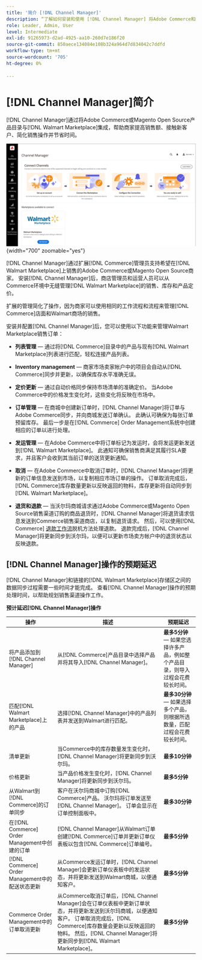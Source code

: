 ```yaml
---
title: '简介 [!DNL Channel Manager]'
description: “了解如何安装和使用 [!DNL Channel Manager] 将Adobe Commerce和Magento Open Source商店与沃尔玛商城集成，并创建销售渠道，以便从Commerce管理员无缝管理商城列表、定价、库存和销售额。”
role: Leader, Admin, User
level: Intermediate
exl-id: 91265973-d2ad-4925-aa10-260d7e186f20
source-git-commit: 850aece134084e108b324a964d7d834042c7ddfd
workflow-type: tm+mt
source-wordcount: '705'
ht-degree: 0%

---
```



# [!DNL Channel Manager]简介

[!DNL Channel Manager]通过将Adobe Commerce或Magento Open Source产品目录与[!DNL Walmart Marketplace]集成，帮助商家提高销售额、接触新客户、简化销售操作并节省时间。

![[!DNL Channel Manager]扩展管理员视图](assets/channel-manager-home.png){width="700" zoomable="yes"}

[!DNL Channel Manager]通过扩展[!DNL Commerce]管理员支持希望在[!DNL Walmart Marketplace]上销售的Adobe Commerce或Magento Open Source商家。 安装[!DNL Channel Manager]后，商店管理员和运营人员可以从Commerce环境中无缝管理[!DNL Walmart Marketplace]的销售、库存和产品定价。

扩展的管理简化了操作，因为商家可以使用相同的工作流程和流程来管理[!DNL Commerce]店面和Walmart商场的销售。

安装并配置[!DNL Channel Manager]后，您可以使用以下功能来管理Walmart Marketplace销售订单：

* **列表管理** — 通过将[!DNL Commerce]目录中的产品与现有[!DNL Walmart Marketplace]列表进行匹配，轻松连接产品列表。

* **Inventory management** — 商家市场卖家帐户中的项目会自动从[!DNL Commerce]同步并更新，以确保库存水平准确无误。

* **定价更新** — 通过自动价格同步保持市场清单的准确定价。 当Adobe Commerce中的价格发生变化时，这些变化将反映在市场中。

* **订单管理** — 在商城中创建新订单时，[!DNL Channel Manager]将订单与Adobe Commerce同步，并向商城发送订单确认。 此确认可确保为每张订单预留库存。 最后一步是在[!DNL Commerce] Order Management系统中创建相应的订单以进行处理。

* **发运管理** — 在Adobe Commerce中将订单标记为发运时，会将发运更新发送到[!DNL Walmart Marketplace]。 此通知可确保销售商满足其履行SLA要求，并且客户会收到其当前订单的送货更新通知。

* **取消** — 在Adobe Commerce中取消订单时，[!DNL Channel Manager]将更新的订单信息发送到市场，以复制相应市场订单的操作。 订单取消完成后，[!DNL Commerce]库存数量更新以反映返回的物料，库存更新将自动同步到[!DNL Walmart Marketplace]。

* **退货和退款** — 当沃尔玛商城请求通过Adobe Commerce或Magento Open Source销售渠道订购的商品退货时，[!DNL Channel Manager]将退货请求信息发送到Commerce销售渠道商店，以复制退货请求。 然后，可以使用[!DNL Commerce] [退款工作流](https://experienceleague.adobe.com/docs/commerce-admin/stores-sales/order-management/credit-memos/credit-memos.html#refund-workflow)脱机方法处理退款。 退款完成后，[!DNL Channel Manager]将更新同步到沃尔玛，以便可以更新市场卖方帐户中的退货状态以反映退款。

## [!DNL Channel Manager]操作的预期延迟

[!DNL Channel Manager]和链接的[!DNL Walmart Marketplace]存储区之间的数据同步过程需要一些时间才能完成。 查看[!DNL Channel Manager]操作的预期处理时间，以帮助规划销售渠道操作工作。

**预计延迟[!DNL Channel Manager]操作**

| **操作** | **描述** | **预期延迟** |
|------------------------------------------------------------|--------------------------------------------------------------------------------------------------------------------------------------------------------------------------------------------------------------------------------------------------------------------------------------------------------------------------------------------------------------------------------------------------|------------------------------------------------------------------------------------------------------------------------------|
| 将产品添加到[!DNL Channel Manager] | 从[!DNL Commerce]产品目录中选择产品并将其导入[!DNL Channel Manager]。 | **最多5分钟** — 如果您选择许多产品，例如整个产品目录，则导入过程会花费较长时间。 |
| 匹配[!DNL Walmart Marketplace]上的产品 | 选择[!DNL Channel Manager]中的产品列表并发送到Walmart进行匹配。 | **最多30分钟** — 如果选择多个产品，则根据所选数量，匹配过程会花费较长时间。 |
| 清单更新 | 当Commerce中的库存数量发生变化时，[!DNL Channel Manager]将更新同步到沃尔玛。 | **最多10分钟** |
| 价格更新 | 当产品价格发生变化时，[!DNL Channel Manager]将更新同步到沃尔玛。 | **最多5分钟** |
| 从Walmart到[!DNL Commerce]的订单同步 | 客户在沃尔玛商城中订购[!DNL Commerce]产品。 沃尔玛将订单发送至[!DNL Channel Manager]。 订单会显示在订单控制面板中。 | **最多30分钟** |
| 在[!DNL Commerce] Order Management中创建的订单 | [!DNL Channel Manager]从Walmart订单创建[!DNL Commerce]订单并更新订单仪表板以包含[!DNL Commerce]订单编号。 | **最多5分钟** |
| [!DNL Commerce] Order Management中的配送状态更新 | 从Commerce发运订单时，[!DNL Channel Manager]会更新订单仪表板中的发运状态，并将更新发送到Walmart商城，以便通知客户。 | **最多5分钟** |
| Commerce Order Management中的订单取消更新 | 从Commerce取消订单后，[!DNL Channel Manager]会在订单仪表板中更新订单状态，并将更新发送到沃尔玛商城，以便通知客户。 订单取消完成后，[!DNL Commerce]库存数量会更新以反映返回的物料。 然后，[!DNL Channel Manager]将更新同步到[!DNL Walmart Marketplace]。 | **最多5分钟** |


